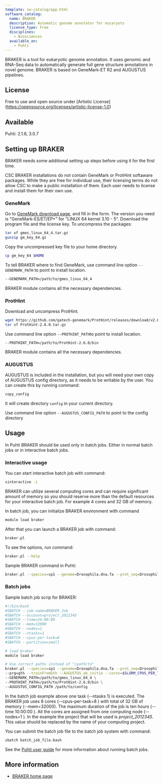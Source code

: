 ```yaml
---
template: sw-catalog/app.html
software_catalog:
  name: BRAKER
  description: Automatic genome annotator for eucaryots
  license_type: Free
  disciplines:
    - Biosciences
  available_on:
    - Puhti
---
```




BRAKER is a tool for eukaryotic genome annotation.
It uses genomic and RNA-Seq data to automatically generate full gene structure annotations in novel genome.
BRAKER is based on GeneMark-ET R2 and AUGUSTUS pipelines.


## License

Free to use and open source under [Artistic License] (https://opensource.org/licenses/artistic-license-1.0)


## Available



Puhti: 2.1.6, 3.0.7


## Setting up BRAKER

BRAKER needs some additional setting up steps before using it for the first time.

CSC BRAKER installations do not contain GeneMark or ProtHint softaware packages. While they are free
for individual use, their licensing terms do not allow CSC to make a public installation of them.
Each user needs to license and install them for their own use.


### GeneMark

Go to [GeneMark download page](http://exon.gatech.edu/GeneMark/license_download.cgi), and fill in the form. The version you need is "GeneMark-ES/ET/EP+" for "LINUX 64 kernel 3.10 - 5". Download the program file and the license key. To uncompress the packages:

```bash
tar xf gmes_linux_64_4.tar.gz
gunzip gm_key_64.gz
```

Copy the uncompressed key file to your home directory.

```bash
cp gm_key_64 $HOME
```

To tell BRAKER where to find GeneMark, use command line option `--GENEMARK_PATH` to point to install location.

```txt
--GENEMARK_PATH=/path/to/gmes_linux_64_4
```

BRAKER module contains all the necessary dependencies.


### ProtHint

Download and uncompress ProtHint.

```bash
wget https://github.com/gatech-genemark/ProtHint/releases/download/v2.6.0/ProtHint-2.6.0.tar.gz
tar xf ProtHint-2.6.0.tar.gz
```

Use command line option `--PROTHINT_PATH`to point to install location.

```text
--PROTHINT_PATH=/path/to/ProtHint-2.6.0/bin
```

BRAKER module contains all the necessary dependencies.


### AUGUSTUS

AUGUSTUS is included in the installation, but you will need your own copy of AUGUSTUS config directory, as it needs to be writable by the user. You can create this by running command:

```bash
copy_config
```

It will create directory `config` in your current directory.

Use command line option `--AUGUSTUS_CONFIG_PATH` to point to the config directory


## Usage

In Puhti BRAKER should be used only in batch jobs. Either in normal batch jobs or in interactive batch jobs.


### Interactive usage

You can start interactive batch job with command:

```bash
sinteractive -i
```

BRAKER can utilize several computing cores and can require significant amount of memory so you should reserve
more than the default resources for your interactive batch job. For example 4 cores and 32 GB of memory.

In batch job, you can initialize BRAKER environment with command

```bash
module load braker
```

After that you can launch a BRAKER job with command:

```bash
braker.pl
```

To see the options, run command:

```bash
braker.pl --help
```

Sample BRAKER command in Puhti:

```bash
braker.pl --species=sp1 --genome=Drosophila.dna.fa --prot_seq=Drosophila.pep.fa --prg=gth --trainFromGth --AUGUSTUS_ab_initio --cores=$SLURM_CPUS_PER_TASK --GENEMARK_PATH=/path/to/gmes_linux_64_4 --PROTHINT_PATH=/path/to/ProtHint-2.6.0/bin --AUGUSTUS_CONFIG_PATH /path/to/config
```


### Batch jobs

Sample batch job scrip for BRAKER:

```bash
#!/bin/bash
#SBATCH --job-name=BRAKER_Job
#SBATCH --account=project_2012345
#SBATCH --time=24:00:00
#SBATCH --mem=32000
#SBATCH --nodes=1
#SBATCH --ntasks=1
#SBATCH --cpus-per-task=8
#SBATCH --partition=small

# load braker
module load braker

# Use correct paths instead of "/path/to"
braker.pl --species=sp1 --genome=Drosophila.dna.fa --prot_seq=Drosophila.pep.fa \
--prg=gth --trainFromGth --AUGUSTUS_ab_initio --cores=$SLURM_CPUS_PER_TASK \
--GENEMARK_PATH=/path/to/gmes_linux_64_4 \
--PROTHINT_PATH=/path/to/ProtHint-2.6.0/bin \
--AUGUSTUS_CONFIG_PATH /path/to/config
```

In the batch job example above one task (--ntasks 1) is executed. The BRAKER job uses 8 cores (--cpus-per-task=8 ) with total of 32 GB of memory (--mem=32000).
The maximum duration of the job is ten hours (--time 10:00:00 ).
All the cores are assigned from one computing node (--nodes=1 ).
In the example the project that will be used is _project_2012345_.
This value shuold be replaced by the name of your computing project.

You can submit the batch job file to the batch job system with command:

```bash
sbatch batch_job_file.bash
```

See the [Puhti user guide](../computing/running/getting-started.md) for more information about running batch jobs.


## More information

* [BRAKER home page](https://github.com/Gaius-Augustus/BRAKER)
